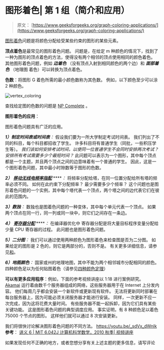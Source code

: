 # 图形着色| 第 1 组（简介和应用）

> 原文： [https://www.geeksforgeeks.org/graph-coloring-applications/](https://www.geeksforgeeks.org/graph-coloring-applications/)

[图形着色](http://en.wikipedia.org/wiki/Graph_coloring)问题是将颜色分配给受某些约束的图形的某些元素。

**顶点着色**是最常见的图形着色问题。 问题是，在给定 m 种颜色的情况下，找到了一种为图形的顶点着色的方法，使得没有两个相邻的顶点使用相同的颜色着色。 其他图形着色问题，例如 ***边着色*** （没有顶点入射到相同颜色的两个边）和 ***面部着色*** （地理图 着色）可以转换为顶点着色。

**色数**：将图形 G 着色所需的最小颜色数称为其色数。 例如，以下颜色至少可以涂 2 种颜色。

![vertex_coloring](img/d52874c1014bfea7331e613011befd05.png)

查找给定图的色数的问题是 [NP Complete](https://www.geeksforgeeks.org/np-completeness-set-1/) 。

**图形着色的应用**：

图形着色问题具有广泛的应用。

***1）制定时间表或时间表**：* 假设我们要为一所大学制定考试时间表。 我们列出了不同的科目，每个科目都招收了学生。 许多科目将有普通学生（同批，一些积压学生等）。 *我们该如何安排考试时间，以使同一位普通学生不会同时安排两次考试？ 安排所有考试需要多少个最短时间？* 此问题可以表示为一个图形，其中每个顶点都是一个主题，并且两个顶点之间的边意味着有一个普通的学生。 因此，这是一个图形着色问题，其中最小时隙数等于图形的色数。

***2）*** [***移动无线电频率指配***](http://www.zib.de/groetschel/teaching/SS2012/GraphCol%20and%20FrequAssignment.pdf) *****：* 将频率分配给塔，在同一位置分配给所有塔的频率必须不同。 如何在此约束下分配频率？ 最少需要多少个频率？ 这个问题也是图形着色问题的一个实例，其中每个塔代表一个顶点，两个塔之间的边代表它们在彼此的范围内。

***3）数独**：* 数独也是图着色问题的一种变体，其中每个单元代表一个顶点。 如果两个顶点在同一行，同一列或同一块中，则它们之间存在一条边。

***4）*** [***寄存器分配***](http://en.wikipedia.org/wiki/Register_allocation) *****：* 在编译器优化中 寄存器分配是将大量目标程序变量分配给少量 CPU 寄存器的过程。 此问题也是图形着色问题。

***5）二分图**：* 我们可以通过使用两种颜色为图形着色来检查图是否为二分图。 如果给定的图形是 2 色的，则它是两部分的，否则不是。 有关更多详细信息，请参见[和](https://www.geeksforgeeks.org/bipartite-graph/)。

***6）地图颜色**：* 国家或州的地理地图，其中不能为两个相邻城市分配相同的颜色。 四种颜色足以为任何贴图着色（请参见[四种颜色定理](http://en.wikipedia.org/wiki/Four_color_theorem)）

**可以有更多应用程序**：例如，下面的参考视频讲座以 1:18 进行案例研究。
[Akamai](http://en.wikipedia.org/wiki/Akamai_Technologies) 运行着由数千个服务器组成的网络，这些服务器用于在 Internet 上分发内容。 他们每周几乎都会安装一个新软件或更新现有软件。 无法将更新同时部署在每台服务器上，因为可能必须关闭服务器才能进行安装。 同样，一次更新不应一次完成，因为这将花费大量时间。 有些服务器不能一起拆卸，因为它们具有某些关键功能。 这是图形着色问题的典型调度应用。 事实证明，有 8 种颜色足以着色 75000 个节点的图形。 这样他们就可以通过 8 次安装更新。

我们将很快讨论解决图形着色问题的不同方法。
https://youtu.be/_sdVx_dWnlk
**参考**：
[讲义 6 | MIT 6.042J 计算机科学数学，2010 秋季| 视频讲座](http://www.youtube.com/watch?v=h9wxtqoa1jY)

如果发现任何不正确的地方，或者您想分享有关上述主题的更多信息，请写评论

